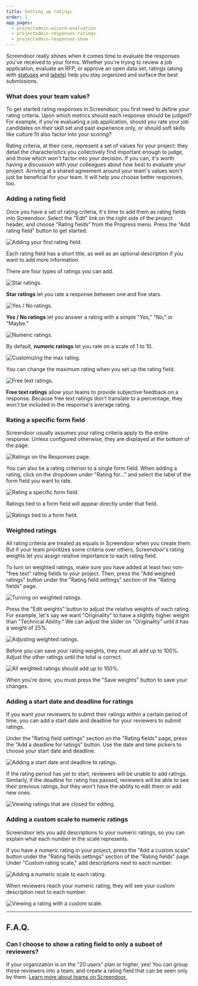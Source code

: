 ```yaml
---
title: Setting up ratings
order: 1
app_pages:
  - projectadmin-wizard-evaluation
  - projectadmin-responses-ratings
  - projectadmin-responses-show
---
```


Screendoor really shines when it comes time to evaluate the responses you've received to your forms. Whether you're trying to review a job application, evaluate an RFP, or approve an open data set, ratings (along with [statuses](/articles/screendoor/responses/using_statuses.html) and [labels](/articles/screendoor/responses/using_labels.html)) help you stay organized and surface the best submissions.

### What does your team value?

To get started rating responses in Screendoor, you first need to define your rating criteria. Upon which metrics should each response should be judged? For example, if you're evaluating a job application, should you rate your job candidates on their skill set and past experience only, or should soft skills like culture fit also factor into your scoring?

Rating criteria, at their core, represent a set of values for your project: they detail the characteristics you collectively find important enough to judge, and those which won't factor into your decision. If you can, it's worth having a discussion with your colleagues about how best to evaluate your project. Arriving at a shared agreement around your team's values won't just be beneficial for your team. It will help you choose better responses, too.

### Adding a rating field

Once you have a set of rating criteria, it's time to add them as rating fields into Screendoor. Select the "Edit" link on the right side of the project header, and choose "Rating fields" from the Progress menu. Press the "Add rating field" button to get started.

![Adding your first rating field.](../images/rating_setup_1.png)

Each rating field has a short title, as well as an optional description if you want to add more information.

There are four types of ratings you can add.

![Star ratings.](../images/rating_setup_star.png)

**Star ratings** let you rate a response between one and five stars.

![Yes / No ratings.](../images/rating_setup_yesno.png)

**Yes / No ratings** let you answer a rating with a simple "Yes," "No," or "Maybe."

![Numeric ratings.](../images/rating_setup_numeric.png)

By default, **numeric ratings** let you rate on a scale of 1 to 10.

![Customizing the max rating.](../images/rating_setup_numeric_adjust.png)

You can change the maximum rating when you set up the rating field.

![Free text ratings.](../images/rating_setup_text.png)

**Free text ratings** allow your teams to provide subjective feedback on a response. Because free text ratings don't translate to a percentage, they won't be included in the response's average rating.

### Rating a specific form field

Screendoor usually assumes your rating criteria apply to the entire response. Unless configured otherwise, they are displayed at the bottom of the page.

![Ratings on the Responses page.](../images/rating_setup_2.png)

You can also tie a rating criterion to a single form field. When adding a rating,  click on the dropdown under "Rating for&hellip;" and select the label of the form field you want to rate.

![Rating a specific form field.](../images/rating_setup_3.png)

Ratings tied to a form field will appear directly under that field.

![Ratings tied to a form field.](../images/rating_setup_4.png)

### Weighted ratings

All rating criteria are treated as equals in Screendoor when you create them. But if your team prioritizes some criteria over others, Screendoor's rating weights let you assign relative importance to each rating field.

To turn on weighted ratings, make sure you have added at least two non-"free text" rating fields to your project. Then, press the "Add weighed ratings" button under the "Rating field settings" section of the "Rating fields" page.

![Turning on weighted ratings.](../images/rating_setup_5.png)

Press the "Edit weights" button to adjust the relative weights of each rating. For example, let's say we want "Originality" to have a slightly higher weight than "Technical Ability." We can adjust the slider on "Originality" until it has a weight of 25%.

![Adjusting weighted ratings.](../images/rating_setup_6.png)

Before you can save your rating weights, they must all add up to 100%. Adjust the other ratings until the total is correct.

![All weighted ratings should add up to 100%.](../images/rating_setup_7.png)

When you're done, you must press the "Save weights" button to save your changes.

### Adding a start date and deadline for ratings

If you want your reviewers to submit their ratings within a certain period of time, you can add a start date and deadline for your reviewers to submit ratings.

Under the "Rating field settings" section on the "Rating fields" page, press the "Add a deadline for ratings" button. Use the date and time pickers to choose your start date and deadline.

![Adding a start date and deadline to ratings.](../images/rating_setup_8.png)

If the rating period has yet to start, reviewers will be unable to add ratings. Similarly, if the deadline for rating has passed, reviewers will be able to see their previous ratings, but they won't have the ability to edit them or add new ones.

![Viewing ratings that are closed for editing.](../images/rating_setup_9.png)

### Adding a custom scale to numeric ratings

Screendoor lets you add descriptions to your numeric ratings, so you can explain what each number in the scale represents.

If you have a numeric rating in your project, press the "Add a custom scale" button under the "Rating fields settings" section of the "Rating fields" page. Under "Custom rating scale," add descriptions next to each number.

![Adding a numeric scale to each rating.](../images/rating_setup_10.png)

When reviewers reach your numeric rating, they will see your custom description next to each number.

![Viewing a rating with a custom scale.](../images/rating_setup_11.png)

---

## F.A.Q.

### Can I choose to show a rating field to only a subset of reviewers?

If your organization is on the "20 users" plan or higher, yes! You can group these reviewers into a team, and create a rating field that can be seen only by them. [Learn more about teams on Screendoor.](/articles/screendoor/collaboration/teams.html)
